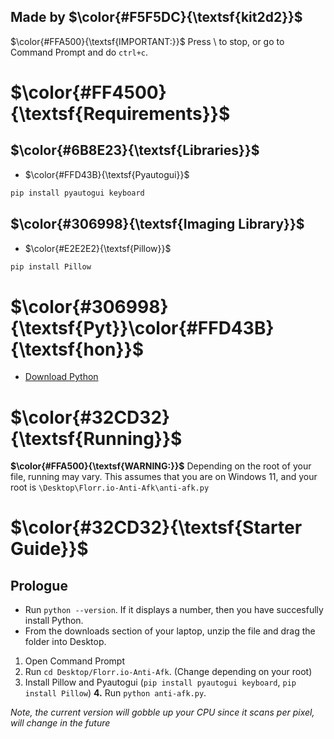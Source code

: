 ## Made by $\color{#F5F5DC}{\textsf{kit2d2}}$
$\color{#FFA500}{\textsf{IMPORTANT:}}$ Press \ to stop, or go to Command Prompt and do `ctrl+c`.
# $\color{#FF4500}{\textsf{Requirements}}$
## $\color{#6B8E23}{\textsf{Libraries}}$
- $\color{#FFD43B}{\textsf{Pyautogui}}$
```bash
pip install pyautogui keyboard
```
## $\color{#306998}{\textsf{Imaging Library}}$
- $\color{#E2E2E2}{\textsf{Pillow}}$
```bash
pip install Pillow
```
# $\color{#306998}{\textsf{Pyt}}\color{#FFD43B}{\textsf{hon}}\$

- [Download Python](https://www.python.org/downloads/)




# $\color{#32CD32}{\textsf{Running}}$
**$\color{#FFA500}{\textsf{WARNING:}}$** Depending on the root of your file, running may vary. This assumes that you are on Windows 11, and your root is `\Desktop\Florr.io-Anti-Afk\anti-afk.py`

# $\color{#32CD32}{\textsf{Starter Guide}}$

## Prologue
- Run `python --version`. If it displays a number, then you have succesfully install Python.
- From the downloads section of your laptop, unzip the file and drag the folder into Desktop. 
1. Open Command Prompt
2. Run `cd Desktop/Florr.io-Anti-Afk`. (Change depending on your root)
3. Install Pillow and Pyautogui (`pip install pyautogui keyboard`, `pip install Pillow`)
**4.** Run `python anti-afk.py`. 

*Note, the current version will gobble up your CPU since it scans per pixel, will change in the future*



